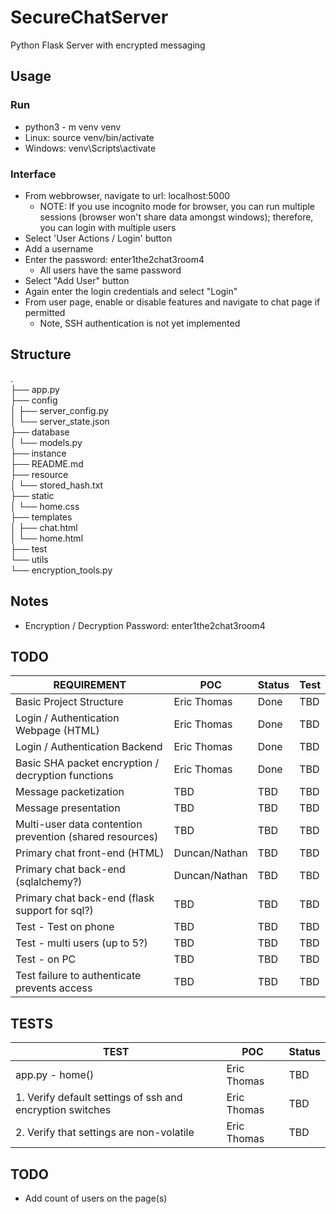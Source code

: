 # SecureChatServer
Python Flask Server with encrypted messaging

## Usage
### Run
- python3 - m venv venv
- Linux: source venv/bin/activate
- Windows: venv\Scripts\activate

### Interface
- From webbrowser, navigate to url: localhost:5000
  - NOTE: If you use incognito mode for browser, you can run multiple sessions (browser
    won't share data amongst windows); therefore, you can login with multiple users
- Select 'User Actions / Login' button
- Add a username
- Enter the password: enter1the2chat3room4
  - All users have the same password
- Select "Add User" button
- Again enter the login credentials and select "Login"
- From user page, enable or disable features and navigate to chat page if permitted
  - Note, SSH authentication is not yet implemented

## Structure
.<br>
├── app.py <br>
├── config<br>
│   ├── server_config.py<br>
│   └── server_state.json<br>
├── database<br>
│   └── models.py<br>
├── instance<br>
├── README.md<br>
├── resource<br>
│   └── stored_hash.txt<br>
├── static<br>
│   └── home.css<br>
├── templates<br>
│   ├── chat.html<br>
│   └── home.html<br>
├── test<br>
└── utils<br>
    └── encryption_tools.py<br>

## Notes
- Encryption / Decryption Password: enter1the2chat3room4
  
## TODO

| REQUIREMENT                                              | POC           | Status | Test |
| -------------------------------------------------------- | ------------- | ------ | ---- |
| Basic Project Structure                                  | Eric Thomas   | Done   | TBD  |
| Login / Authentication Webpage (HTML)                    | Eric Thomas   | Done   | TBD  |
| Login / Authentication Backend                           | Eric Thomas   | Done   | TBD  |
| Basic SHA packet encryption / decryption functions       | Eric Thomas   | Done   | TBD  |
| Message packetization                                    | TBD           | TBD    | TBD  |
| Message presentation                                     | TBD           | TBD    | TBD  |
| Multi-user data contention prevention (shared resources) | TBD           | TBD    | TBD  |
| Primary chat front-end (HTML)                            | Duncan/Nathan | TBD    | TBD  |
| Primary chat back-end (sqlalchemy?)                      | Duncan/Nathan | TBD    | TBD  |
| Primary chat back-end (flask support for sql?)           | TBD           | TBD    | TBD  |
| Test - Test on phone                                     | TBD           | TBD    | TBD  |
| Test - multi users (up to 5?)                            | TBD           | TBD    | TBD  |
| Test - on PC                                             | TBD           | TBD    | TBD  |
| Test failure to authenticate prevents access             | TBD           | TBD    | TBD  |


## TESTS

| TEST                                                      | POC         | Status |
| --------------------------------------------------------- | ----------- | ------ |
| app.py - home()                                           | Eric Thomas | TBD    |
| 1. Verify default settings of ssh and encryption switches | Eric Thomas | TBD    |
| 2. Verify that settings are non-volatile                  | Eric Thomas | TBD    |

## TODO
- Add count of users on the page(s)



